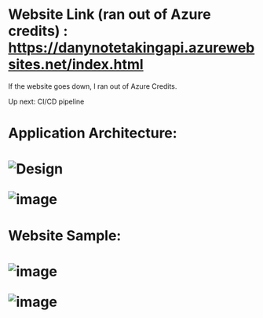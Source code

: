# Website Link  (ran out of Azure credits) : https://danynotetakingapi.azurewebsites.net/index.html

If the website goes down, I ran out of Azure Credits.

Up next: CI/CD pipeline

<h1>Application Architecture:<h1>
  
![Design](https://user-images.githubusercontent.com/96401568/166586750-de68b929-3b42-4a68-8d36-803e8e90b9e5.png)

![image](https://user-images.githubusercontent.com/96401568/166584226-f86b8298-5de4-479f-bd72-f9c0112ef133.png)
  
<h1>Website Sample:<h1>
  
![image](https://user-images.githubusercontent.com/96401568/166188667-5c312f33-14df-4340-904f-0d30b990c676.png)
  

![image](https://user-images.githubusercontent.com/96401568/166188639-51684d53-4a0a-4344-bd60-51ac9b0b8cb7.png)



